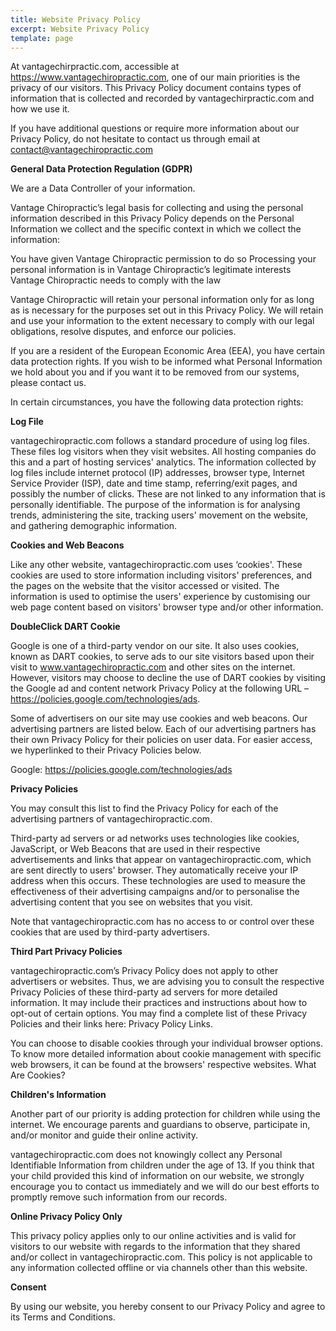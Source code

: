 ```yaml
---
title: Website Privacy Policy
excerpt: Website Privacy Policy
template: page
---
```

At vantagechirpractic.com, accessible at https://www.vantagechiropractic.com, one of our main priorities is the privacy of our visitors. This Privacy Policy document contains types of information that is collected and recorded by vantagechirpractic.com and how we use it.

If you have additional questions or require more information about our Privacy Policy, do not hesitate to contact us through email at contact@vantagechiropractic.com

**General Data Protection Regulation (GDPR)**

We are a Data Controller of your information.

Vantage Chiropractic’s legal basis for collecting and using the personal information described in this Privacy Policy depends on the Personal Information we collect and the specific context in which we collect the information:

You have given Vantage Chiropractic permission to do so
Processing your personal information is in Vantage Chiropractic’s legitimate interests
Vantage Chiropractic needs to comply with the law

Vantage Chiropractic will retain your personal information only for as long as is necessary for the purposes set out in this Privacy Policy. We will retain and use your information to the extent necessary to comply with our legal obligations, resolve disputes, and enforce our policies.

If you are a resident of the European Economic Area (EEA), you have certain data protection rights. If you wish to be informed what Personal Information we hold about you and if you want it to be removed from our systems, please contact us.

In certain circumstances, you have the following data protection rights:

**Log File**

vantagechiropractic.com follows a standard procedure of using log files. These files log visitors when they visit websites. All hosting companies do this and a part of hosting services' analytics. The information collected by log files include internet protocol (IP) addresses, browser type, Internet Service Provider (ISP), date and time stamp, referring/exit pages, and possibly the number of clicks. These are not linked to any information that is personally identifiable. The purpose of the information is for analysing trends, administering the site, tracking users' movement on the website, and gathering demographic information.

**Cookies and Web Beacons**

Like any other website, vantagechiropractic.com uses ‘cookies'. These cookies are used to store information including visitors' preferences, and the pages on the website that the visitor accessed or visited. The information is used to optimise the users' experience by customising our web page content based on visitors' browser type and/or other information.

**DoubleClick DART Cookie**

Google is one of a third-party vendor on our site. It also uses cookies, known as DART cookies, to serve ads to our site visitors based upon their visit to www.vantagechiropractic.com and other sites on the internet. However, visitors may choose to decline the use of DART cookies by visiting the Google ad and content network Privacy Policy at the following URL – https://policies.google.com/technologies/ads.

Some of advertisers on our site may use cookies and web beacons. Our advertising partners are listed below. Each of our advertising partners has their own Privacy Policy for their policies on user data. For easier access, we hyperlinked to their Privacy Policies below.

Google:  https://policies.google.com/technologies/ads

**Privacy Policies**

You may consult this list to find the Privacy Policy for each of the advertising partners of vantagechiropractic.com.

Third-party ad servers or ad networks uses technologies like cookies, JavaScript, or Web Beacons that are used in their respective advertisements and links that appear on vantagechiropractic.com, which are sent directly to users' browser. They automatically receive your IP address when this occurs. These technologies are used to measure the effectiveness of their advertising campaigns and/or to personalise the advertising content that you see on websites that you visit.

Note that vantagechiropractic.com has no access to or control over these cookies that are used by third-party advertisers.

**Third Part Privacy Policies**

vantagechiropractic.com’s Privacy Policy does not apply to other advertisers or websites. Thus, we are advising you to consult the respective Privacy Policies of these third-party ad servers for more detailed information. It may include their practices and instructions about how to opt-out of certain options. You may find a complete list of these Privacy Policies and their links here: Privacy Policy Links.

You can choose to disable cookies through your individual browser options. To know more detailed information about cookie management with specific web browsers, it can be found at the browsers' respective websites. What Are Cookies?

**Children's Information**

Another part of our priority is adding protection for children while using the internet. We encourage parents and guardians to observe, participate in, and/or monitor and guide their online activity.

vantagechiropractic.com does not knowingly collect any Personal Identifiable Information from children under the age of 13. If you think that your child provided this kind of information on our website, we strongly encourage you to contact us immediately and we will do our best efforts to promptly remove such information from our records.

**Online Privacy Policy Only**

This privacy policy applies only to our online activities and is valid for visitors to our website with regards to the information that they shared and/or collect in vantagechiropractic.com. This policy is not applicable to any information collected offline or via channels other than this website.

**Consent**

By using our website, you hereby consent to our Privacy Policy and agree to its Terms and Conditions.